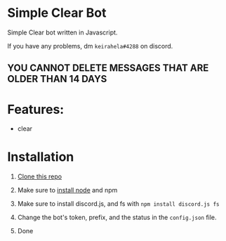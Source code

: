 # Simple Clear Bot

Simple Clear bot written in Javascript.


If you have any problems, dm ```keirahela#4288``` on discord.

## YOU CANNOT DELETE MESSAGES THAT ARE OLDER THAN 14 DAYS


# Features:



- clear


# Installation



1. [Clone this repo]

2. Make sure to [install node] and npm

3. Make sure to install discord.js, and fs with ```npm install discord.js fs```

4. Change the bot's token, prefix, and the status in the ```config.json``` file.

5. Done


[Clone this repo]: https://github.com/keirahela/Discord-Simple-Clear-Bot/archive/refs/heads/main.zip
[install node]: https://nodejs.org/en/
